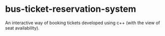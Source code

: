 # bus-ticket-reservation-system
An interactive way of booking tickets developed using c++ (with the view of seat  availability).
